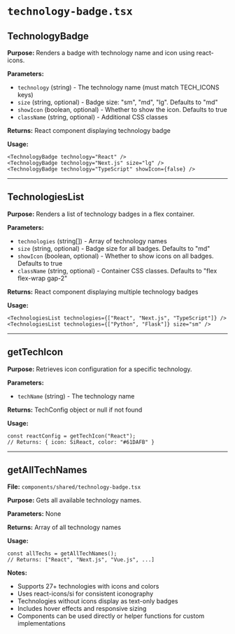 # `technology-badge.tsx`

## TechnologyBadge

**Purpose:** Renders a badge with technology name and icon using react-icons.

**Parameters:**

- `technology` (string) - The technology name (must match TECH_ICONS keys)
- `size` (string, optional) - Badge size: "sm", "md", "lg". Defaults to "md"
- `showIcon` (boolean, optional) - Whether to show the icon. Defaults to true
- `className` (string, optional) - Additional CSS classes

**Returns:** React component displaying technology badge

**Usage:**

```tsx
<TechnologyBadge technology="React" />
<TechnologyBadge technology="Next.js" size="lg" />
<TechnologyBadge technology="TypeScript" showIcon={false} />
```

---

## TechnologiesList

**Purpose:** Renders a list of technology badges in a flex container.

**Parameters:**

- `technologies` (string[]) - Array of technology names
- `size` (string, optional) - Badge size for all badges. Defaults to "md"
- `showIcon` (boolean, optional) - Whether to show icons on all badges. Defaults to true
- `className` (string, optional) - Container CSS classes. Defaults to "flex flex-wrap gap-2"

**Returns:** React component displaying multiple technology badges

**Usage:**

```tsx
<TechnologiesList technologies={["React", "Next.js", "TypeScript"]} />
<TechnologiesList technologies={["Python", "Flask"]} size="sm" />
```

---

## getTechIcon

**Purpose:** Retrieves icon configuration for a specific technology.

**Parameters:**

- `techName` (string) - The technology name

**Returns:** TechConfig object or null if not found

**Usage:**

```tsx
const reactConfig = getTechIcon("React");
// Returns: { icon: SiReact, color: "#61DAFB" }
```

---

## getAllTechNames

**File:** `components/shared/technology-badge.tsx`

**Purpose:** Gets all available technology names.

**Parameters:** None

**Returns:** Array of all technology names

**Usage:**

```tsx
const allTechs = getAllTechNames();
// Returns: ["React", "Next.js", "Vue.js", ...]
```

**Notes:**

- Supports 27+ technologies with icons and colors
- Uses react-icons/si for consistent iconography
- Technologies without icons display as text-only badges
- Includes hover effects and responsive sizing
- Components can be used directly or helper functions for custom implementations
